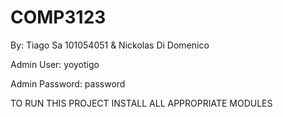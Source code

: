 # COMP3123

By: Tiago Sa 101054051 & Nickolas Di Domenico 

Admin User: yoyotigo

Admin Password: password


TO RUN THIS PROJECT INSTALL ALL APPROPRIATE MODULES
